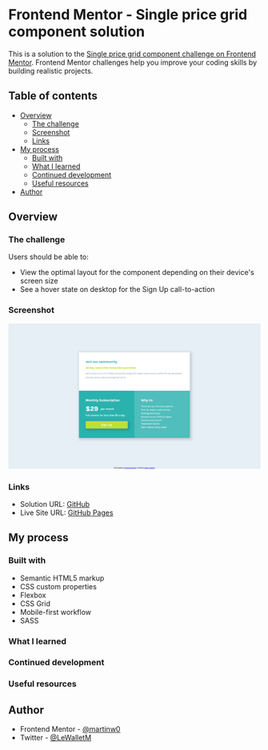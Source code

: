 # Frontend Mentor - Single price grid component solution

This is a solution to the [Single price grid component challenge on Frontend Mentor](https://www.frontendmentor.io/challenges/single-price-grid-component-5ce41129d0ff452fec5abbbc). Frontend Mentor challenges help you improve your coding skills by building realistic projects.

## Table of contents

- [Overview](#overview)
  - [The challenge](#the-challenge)
  - [Screenshot](#screenshot)
  - [Links](#links)
- [My process](#my-process)
  - [Built with](#built-with)
  - [What I learned](#what-i-learned)
  - [Continued development](#continued-development)
  - [Useful resources](#useful-resources)
- [Author](#author)

## Overview

### The challenge

Users should be able to:

- View the optimal layout for the component depending on their device's screen size
- See a hover state on desktop for the Sign Up call-to-action

### Screenshot

![Screenshot](./screenshot.png)

### Links

- Solution URL: [GitHub](https://github.com/martinw0/single-price)
- Live Site URL: [GitHub Pages](https://martinw0.github.io/single-price/)

## My process

### Built with

- Semantic HTML5 markup
- CSS custom properties
- Flexbox
- CSS Grid
- Mobile-first workflow
- SASS

### What I learned

### Continued development

### Useful resources

## Author

- Frontend Mentor - [@martinw0](https://www.frontendmentor.io/profile/martinw0)
- Twitter - [@LeWalletM](https://www.twitter.com/LeWalletM)
